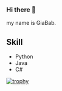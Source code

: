 ### Hi there 👋

my name is GiaBab. 

## Skill

 - Python 
 - Java
 - C#
 
 
 [![trophy](https://github-profile-trophy.vercel.app/GiaBab=ryo-ma)](https://github.com/ryo-ma/github-profile-trophy)
<!--
**GiaBab/GiaBab** is a ✨ _special_ ✨ repository because its `README.md` (this file) appears on your GitHub profile.

Here are some ideas to get you started:

- 🔭 I’m currently working on ...
- 🌱 I’m currently learning ...
- 👯 I’m looking to collaborate on ...
- 🤔 I’m looking for help with ...
- 💬 Ask me about ...
- 📫 How to reach me: ...
- 😄 Pronouns: ...
- ⚡ Fun fact: ...
-->
